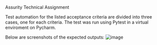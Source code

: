 Assurity Technical Assignment

Test automation for the listed acceptance criteria are divided into three cases, one for each criteria.
The test was run using Pytest in a virtual enviroment on Pycharm.

Below are screenshots of the expected outputs:
![image](https://user-images.githubusercontent.com/58293876/193434519-c77e1f19-3f9e-48d7-8d1f-10c0da9efb76.png)
